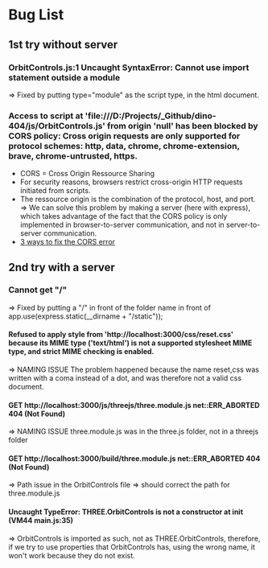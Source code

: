 # Bug List

## 1st try without server

### OrbitControls.js:1 Uncaught SyntaxError: Cannot use import statement outside a module

=> Fixed by putting type="module" as the script type, in the html document.

### Access to script at 'file:///D:/Projects/_Github/dino-404/js/OrbitControls.js' from origin 'null' has been blocked by CORS policy: Cross origin requests are only supported for protocol schemes: http, data, chrome, chrome-extension, brave, chrome-untrusted, https.

* CORS = Cross Origin Ressource Sharing
* For security reasons, browsers restrict cross-origin HTTP requests initiated from scripts.
* The ressource origin is the combination of the protocol, host, and port.
=> We can solve this problem by making a server (here with express), which takes advantage of the fact that the CORS policy is only implemented in browser-to-server communication, and not in server-to-server communication.
* [3 ways to fix the CORS error](https://medium.com/@dtkatz/3-ways-to-fix-the-cors-error-and-how-access-control-allow-origin-works-d97d55946d9)


## 2nd try with a server

### Cannot get "/"

=> Fixed by putting a "/" in front of the folder name in front of app.use(express.static(__dirname + "/static"));

#### Refused to apply style from 'http://localhost:3000/css/reset.css' because its MIME type ('text/html') is not a supported stylesheet MIME type, and strict MIME checking is enabled.

=> NAMING ISSUE The problem happened because the name reset,css was written with a coma instead of a dot, and was therefore not a valid css document.

#### GET http://localhost:3000/js/threejs/three.module.js net::ERR_ABORTED 404 (Not Found)

=> NAMING ISSUE three.module.js was in the three.js folder, not in a threejs folder

#### GET http://localhost:3000/build/three.module.js net::ERR_ABORTED 404 (Not Found)

=> Path issue in the OrbitControls file => should correct the path for three.module.js

#### Uncaught TypeError: THREE.OrbitControls is not a constructor at init (VM44 main.js:35)

=> OrbitControls is imported as such, not as THREE.OrbitControls, therefore, if we try to use properties that OrbitControls has, using the wrong name, it won't work because they do not exist.